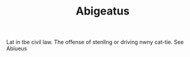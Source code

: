 ---
title: Abigeatus
letter: A
permalink: "/definitions/abigeatus.html"
body: Lat in tbe civil law. The offense of stenllng or driving nwny cat-tie. See Abiueus
published_at: '2018-07-07'
layout: post
---